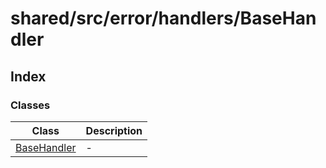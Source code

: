 # shared/src/error/handlers/BaseHandler

## Index

### Classes

| Class | Description |
| ------ | ------ |
| [BaseHandler](../base-handler/classes/base-handler.md) | - |
